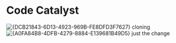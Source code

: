 ﻿# Code Catalyst
![{DCB21843-6D13-4923-969B-FE8DFD3F7627}](https://github.com/user-attachments/assets/4adbe1ca-50a0-4886-a8d8-6f7016fc87f8)
cloning
![{A0FA84B8-4DFB-4279-8884-E139681B49D5}](https://github.com/user-attachments/assets/318ce159-a3a9-4ada-adf8-f74277425513)
just the change
